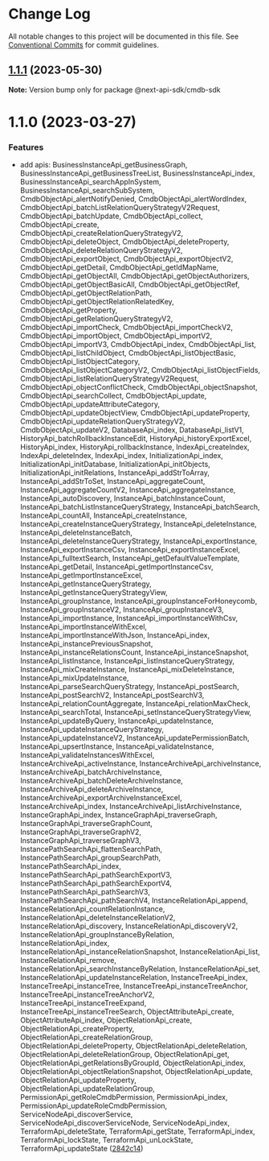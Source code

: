 # Change Log

All notable changes to this project will be documented in this file.
See [Conventional Commits](https://conventionalcommits.org) for commit guidelines.

## [1.1.1](https://github.com/easyops-cn/next-api-sdk/compare/@next-api-sdk/cmdb-sdk@1.1.0...@next-api-sdk/cmdb-sdk@1.1.1) (2023-05-30)

**Note:** Version bump only for package @next-api-sdk/cmdb-sdk

# 1.1.0 (2023-03-27)

### Features

- add apis: BusinessInstanceApi_getBusinessGraph, BusinessInstanceApi_getBusinessTreeList, BusinessInstanceApi_index, BusinessInstanceApi_searchAppInSystem, BusinessInstanceApi_searchSubSystem, CmdbObjectApi_alertNotifyDenied, CmdbObjectApi_alertWordIndex, CmdbObjectApi_batchListRelationQueryStrategyV2Request, CmdbObjectApi_batchUpdate, CmdbObjectApi_collect, CmdbObjectApi_create, CmdbObjectApi_createRelationQueryStrategyV2, CmdbObjectApi_deleteObject, CmdbObjectApi_deleteProperty, CmdbObjectApi_deleteRelationQueryStrategyV2, CmdbObjectApi_exportObject, CmdbObjectApi_exportObjectV2, CmdbObjectApi_getDetail, CmdbObjectApi_getIdMapName, CmdbObjectApi_getObjectAll, CmdbObjectApi_getObjectAuthorizers, CmdbObjectApi_getObjectBasicAll, CmdbObjectApi_getObjectRef, CmdbObjectApi_getObjectRelationPath, CmdbObjectApi_getObjectRelationRelatedKey, CmdbObjectApi_getProperty, CmdbObjectApi_getRelationQueryStrategyV2, CmdbObjectApi_importCheck, CmdbObjectApi_importCheckV2, CmdbObjectApi_importObject, CmdbObjectApi_importV2, CmdbObjectApi_importV3, CmdbObjectApi_index, CmdbObjectApi_list, CmdbObjectApi_listChildObject, CmdbObjectApi_listObjectBasic, CmdbObjectApi_listObjectCategory, CmdbObjectApi_listObjectCategoryV2, CmdbObjectApi_listObjectFields, CmdbObjectApi_listRelationQueryStrategyV2Request, CmdbObjectApi_objectConflictCheck, CmdbObjectApi_objectSnapshot, CmdbObjectApi_searchCollect, CmdbObjectApi_update, CmdbObjectApi_updateAttributeCategory, CmdbObjectApi_updateObjectView, CmdbObjectApi_updateProperty, CmdbObjectApi_updateRelationQueryStrategyV2, CmdbObjectApi_updateV2, DatabaseApi_index, DatabaseApi_listV1, HistoryApi_batchRollbackInstanceEdit, HistoryApi_historyExportExcel, HistoryApi_index, HistoryApi_rollbackInstance, IndexApi_createIndex, IndexApi_deleteIndex, IndexApi_index, InitializationApi_index, InitializationApi_initDatabase, InitializationApi_initObjects, InitializationApi_initRelations, InstanceApi_addStrToArray, InstanceApi_addStrToSet, InstanceApi_aggregateCount, InstanceApi_aggregateCountV2, InstanceApi_aggregateInstance, InstanceApi_autoDiscovery, InstanceApi_batchInstanceCount, InstanceApi_batchListInstanceQueryStrategy, InstanceApi_batchSearch, InstanceApi_countAll, InstanceApi_createInstance, InstanceApi_createInstanceQueryStrategy, InstanceApi_deleteInstance, InstanceApi_deleteInstanceBatch, InstanceApi_deleteInstanceQueryStrategy, InstanceApi_exportInstance, InstanceApi_exportInstanceCsv, InstanceApi_exportInstanceExcel, InstanceApi_fulltextSearch, InstanceApi_getDefaultValueTemplate, InstanceApi_getDetail, InstanceApi_getImportInstanceCsv, InstanceApi_getImportInstanceExcel, InstanceApi_getInstanceQueryStrategy, InstanceApi_getInstanceQueryStrategyView, InstanceApi_groupInstance, InstanceApi_groupInstanceForHoneycomb, InstanceApi_groupInstanceV2, InstanceApi_groupInstanceV3, InstanceApi_importInstance, InstanceApi_importInstanceWithCsv, InstanceApi_importInstanceWithExcel, InstanceApi_importInstanceWithJson, InstanceApi_index, InstanceApi_instancePreviousSnapshot, InstanceApi_instanceRelationsCount, InstanceApi_instanceSnapshot, InstanceApi_listInstance, InstanceApi_listInstanceQueryStrategy, InstanceApi_mixCreateInstance, InstanceApi_mixDeleteInstance, InstanceApi_mixUpdateInstance, InstanceApi_parseSearchQueryStrategy, InstanceApi_postSearch, InstanceApi_postSearchV2, InstanceApi_postSearchV3, InstanceApi_relationCountAggregate, InstanceApi_relationMaxCheck, InstanceApi_searchTotal, InstanceApi_setInstanceQueryStrategyView, InstanceApi_updateByQuery, InstanceApi_updateInstance, InstanceApi_updateInstanceQueryStrategy, InstanceApi_updateInstanceV2, InstanceApi_updatePermissionBatch, InstanceApi_upsertInstance, InstanceApi_validateInstance, InstanceApi_validateInstancesWithExcel, InstanceArchiveApi_activeInstance, InstanceArchiveApi_archiveInstance, InstanceArchiveApi_batchArchiveInstance, InstanceArchiveApi_batchDeleteArchiveInstance, InstanceArchiveApi_deleteArchiveInstance, InstanceArchiveApi_exportArchiveInstanceExcel, InstanceArchiveApi_index, InstanceArchiveApi_listArchiveInstance, InstanceGraphApi_index, InstanceGraphApi_traverseGraph, InstanceGraphApi_traverseGraphCount, InstanceGraphApi_traverseGraphV2, InstanceGraphApi_traverseGraphV3, InstancePathSearchApi_flattenSearchPath, InstancePathSearchApi_groupSearchPath, InstancePathSearchApi_index, InstancePathSearchApi_pathSearchExportV3, InstancePathSearchApi_pathSearchExportV4, InstancePathSearchApi_pathSearchV3, InstancePathSearchApi_pathSearchV4, InstanceRelationApi_append, InstanceRelationApi_countRelationInstance, InstanceRelationApi_deleteInstanceRelationV2, InstanceRelationApi_discovery, InstanceRelationApi_discoveryV2, InstanceRelationApi_groupInstanceByRelation, InstanceRelationApi_index, InstanceRelationApi_instanceRelationSnapshot, InstanceRelationApi_list, InstanceRelationApi_remove, InstanceRelationApi_searchInstanceByRelation, InstanceRelationApi_set, InstanceRelationApi_updateInstanceRelation, InstanceTreeApi_index, InstanceTreeApi_instanceTree, InstanceTreeApi_instanceTreeAnchor, InstanceTreeApi_instanceTreeAnchorV2, InstanceTreeApi_instanceTreeExpand, InstanceTreeApi_instanceTreeSearch, ObjectAttributeApi_create, ObjectAttributeApi_index, ObjectRelationApi_create, ObjectRelationApi_createProperty, ObjectRelationApi_createRelationGroup, ObjectRelationApi_deleteProperty, ObjectRelationApi_deleteRelation, ObjectRelationApi_deleteRelationGroup, ObjectRelationApi_get, ObjectRelationApi_getRelationsByGroupId, ObjectRelationApi_index, ObjectRelationApi_objectRelationSnapshot, ObjectRelationApi_update, ObjectRelationApi_updateProperty, ObjectRelationApi_updateRelationGroup, PermissionApi_getRoleCmdbPermission, PermissionApi_index, PermissionApi_updateRoleCmdbPermission, ServiceNodeApi_discoverService, ServiceNodeApi_discoverServiceNode, ServiceNodeApi_index, TerraformApi_deleteState, TerraformApi_getState, TerraformApi_index, TerraformApi_lockState, TerraformApi_unLockState, TerraformApi_updateState ([2842c14](https://github.com/easyops-cn/next-api-sdk/commit/2842c1414f4550540edbebed457dedcc8c465719))
